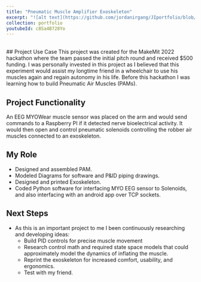 ```yaml
---
title: "Pneumatic Muscle Amplifier Exoskeleton"
excerpt: "![alt text](https://github.com/jordanirgang/JIportfolio/blob/master/images/thumbnail4.png?raw=true)<br/><br/>An ongoing personal research project I am designing to help my friend in a wheelchair by making an amplifier exoskeleton that if he moves a muscle, this will continue the motion for him."
collection: portfolio
youtubeId: c8Sa4B728Yo
---
```


<br>
## Project Use Case 
This project was created for the MakeMit 2022 hackathon where the team passed the initial pitch round and received $500 funding. I was personally invested in this project as I  believed that this experiment would assist my longtime friend in a wheelchair to use his muscles again and regain autonomy in his life. Before this hackathon I was learning how to build Pneumatic Air Muscles (PAMs).

## Project Functionality
An EEG MYOWear muscle sensor was placed on the arm and would send commands to a Raspberry PI if it detected nerve bioelectrical activity. It would then open and control pneumatic solenoids controlling the robber air muscles connected to an exoskeleton.

## My Role
- Designed and assembled PAM.
- Modeled Diagrams for software and P&ID piping drawings.
- Designed and printed Exoskeleton.
- Coded Python software for interfacing MYO EEG sensor to Solenoids, and also interfacing with an android app over TCP sockets.

## Next Steps
- As this is an important project to me I been continuously researching and developing ideas:  
    - Build PID controls for precise muscle movement 
    - Research control math and required state space models that could approximately model the dynamics of inflating the muscle.
    - Reprint the exoskeleton for increased comfort, usability, and ergonomics.
    - Test with my friend.
